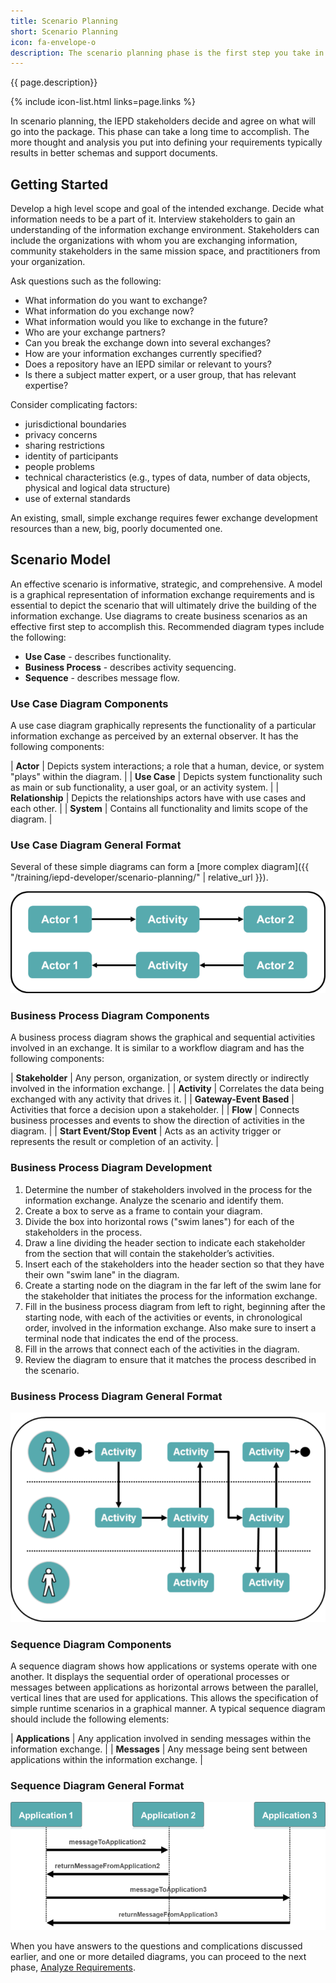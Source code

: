 ```yaml
---
title: Scenario Planning
short: Scenario Planning
icon: fa-envelope-o
description: The scenario planning phase is the first step you take in IEPD development.
---
```


{{ page.description}}

{% include icon-list.html links=page.links %}

In scenario planning, the IEPD stakeholders decide and agree on what will go into the package. This phase can take a long time to accomplish. The more thought and analysis you put into defining your requirements typically results in better schemas and support documents.

## Getting Started

Develop a high level scope and goal of the intended exchange. Decide what information needs to be a part of it. Interview stakeholders to gain an understanding of the information exchange environment. Stakeholders can include the organizations with whom you are exchanging information, community stakeholders in the same mission space, and practitioners from your organization.

Ask questions such as the following:

- What information do you want to exchange?
- What information do you exchange now?
- What information would you like to exchange in the future?
- Who are your exchange partners?
- Can you break the exchange down into several exchanges?
- How are your information exchanges currently specified?
- Does a repository have an IEPD similar or relevant to yours?
- Is there a subject matter expert, or a user group, that has relevant expertise?

Consider complicating factors:

- jurisdictional boundaries
- privacy concerns
- sharing restrictions
- identity of participants
- people problems
- technical characteristics (e.g., types of data, number of data objects, physical and logical data structure)
- use of external standards

An existing, small, simple exchange requires fewer exchange development resources than a new, big, poorly documented one.

## Scenario Model

An effective scenario is informative, strategic, and comprehensive. A model is a graphical representation of information exchange requirements and is essential to depict the scenario that will ultimately drive the building of the information exchange. Use diagrams to create business scenarios as an effective first step to accomplish this. Recommended diagram types include the following:

- **Use Case** - describes functionality.
- **Business Process** - describes activity sequencing.
- **Sequence** - describes message flow.

### Use Case Diagram Components

A use case diagram graphically represents the functionality of a particular information exchange as perceived by an external observer. It has the following components:

| **Actor** | Depicts system interactions; a role that a human, device, or system "plays" within the diagram. |
| **Use Case** | Depicts system functionality such as main or sub functionality, a user goal, or an activity system. |
| **Relationship** | Depicts the relationships actors have with use cases and each other. |
| **System** | Contains all functionality and limits scope of the diagram. |

### Use Case Diagram General Format

Several of these simple diagrams can form a [more complex diagram]({{ "/training/iepd-developer/scenario-planning/" | relative_url }}).

![Use Case Diagram General Format](assets/usecasediagram02.png "Use Case Diagram General Format")

### Business Process Diagram Components

A business process diagram shows the graphical and sequential activities involved in an exchange. It is similar to a workflow diagram and has the following components:

| **Stakeholder** | Any person, organization, or system directly or indirectly involved in the information exchange. |
| **Activity** | Correlates the data being exchanged with any activity that drives it. |
| **Gateway-Event Based** | Activities that force a decision upon a stakeholder. |
| **Flow** | Connects business processes and events to show the direction of activities in the diagram. |
| **Start Event/Stop Event** | Acts as an activity trigger or represents the result or completion of an activity. |

### Business Process Diagram Development

1. Determine the number of stakeholders involved in the process for the information exchange. Analyze the scenario and identify them.
2. Create a box to serve as a frame to contain your diagram.
3. Divide the box into horizontal rows ("swim lanes") for each of the stakeholders in the process.
4. Draw a line dividing the header section to indicate each stakeholder from the section that will contain the stakeholder’s activities.
5. Insert each of the stakeholders into the header section so that they have their own "swim lane" in the diagram.
6. Create a starting node on the diagram in the far left of the swim lane for the stakeholder that initiates the process for the information exchange.
7. Fill in the business process diagram from left to right, beginning after the starting node, with each of the activities or events, in chronological order, involved in the information exchange.  Also make sure to insert a terminal node that indicates the end of the process.
8. Fill in the arrows that connect each of the activities in the diagram.
9. Review the diagram to ensure that it matches the process described in the scenario.

### Business Process Diagram General Format

![General Business Process Diagram](assets/businessprocessdiagram01.png "General Business Process Diagram")

### Sequence Diagram Components

A sequence diagram shows how applications or systems operate with one another. It displays the sequential order of operational processes or messages between applications as horizontal arrows between the parallel, vertical lines that are used for applications. This allows the specification of simple runtime scenarios in a graphical manner. A typical sequence diagram should include the following elements:

| **Applications** | Any application involved in sending messages within the information exchange. |
| **Messages** | Any message being sent between applications within the information exchange. |

### Sequence Diagram General Format

![General Sequence Diagram](assets/sequencediagram02.png "General Sequence Diagram")

When you have answers to the questions and complications discussed earlier, and one or more detailed diagrams, you can
proceed to the next phase, [Analyze Requirements](../analyze-requirements "Analyze Requirements").